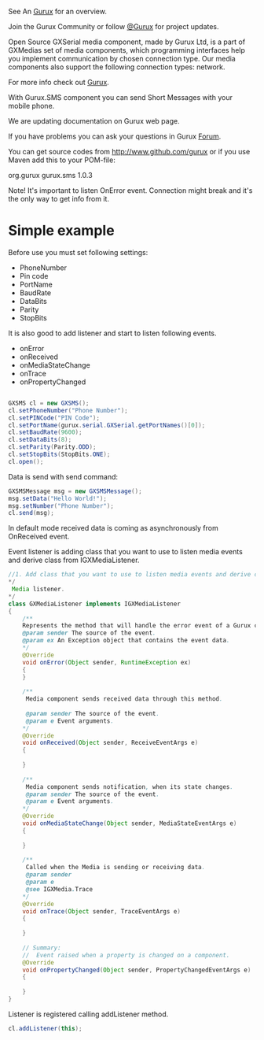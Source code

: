 See An [Gurux](http://www.gurux.org/ "Gurux") for an overview.

Join the Gurux Community or follow [@Gurux](https://twitter.com/guruxorg "@Gurux") for project updates.

Open Source GXSerial media component, made by Gurux Ltd, is a part of GXMedias set of media components, which programming interfaces help you implement communication by chosen connection type. Our media components also support the following connection types: network.

For more info check out [Gurux](http://www.gurux.org/ "Gurux").

With Gurux.SMS component you can send Short Messages with your mobile phone.

We are updating documentation on Gurux web page. 

If you have problems you can ask your questions in Gurux [Forum](http://www.gurux.org/forum).

You can get source codes from http://www.github.com/gurux or if you use Maven add this to your POM-file:

<dependency>
  <groupId>org.gurux</groupId>
  <artifactId>gurux.sms</artifactId>
  <version>1.0.3</version>
</dependency>

Note!
It's important to listen OnError event. Connection might break and it's the only way to get info from it. 

Simple example
=========================== 
Before use you must set following settings:
* PhoneNumber
* Pin code
* PortName
* BaudRate
* DataBits
* Parity
* StopBits

It is also good to add listener and start to listen following events.
* onError
* onReceived
* onMediaStateChange
* onTrace
* onPropertyChanged

```java

GXSMS cl = new GXSMS();
cl.setPhoneNumber("Phone Number");
cl.setPINCode("PIN Code");
cl.setPortName(gurux.serial.GXSerial.getPortNames()[0]);
cl.setBaudRate(9600);
cl.setDataBits(8);
cl.setParity(Parity.ODD);
cl.setStopBits(StopBits.ONE);
cl.open();


```

Data is send with send command:

```java
GXSMSMessage msg = new GXSMSMessage();
msg.setData("Hello World!");
msg.setNumber("Phone Number");
cl.send(msg);

```
In default mode received data is coming as asynchronously from OnReceived event.

Event listener is adding class that you want to use to listen media events and derive class from IGXMediaListener.

```java
//1. Add class that you want to use to listen media events and derive class from IGXMediaListener
*/
 Media listener.
*/
class GXMediaListener implements IGXMediaListener
{
    /** 
    Represents the method that will handle the error event of a Gurux component.
    @param sender The source of the event.
    @param ex An Exception object that contains the event data.
    */
    @Override
    void onError(Object sender, RuntimeException ex)
    {
    }
 
    /** 
     Media component sends received data through this method.
 
     @param sender The source of the event.
     @param e Event arguments.
    */
    @Override
    void onReceived(Object sender, ReceiveEventArgs e)
    {
 
    }
 
    /** 
     Media component sends notification, when its state changes.
     @param sender The source of the event.    
     @param e Event arguments.
    */
    @Override
    void onMediaStateChange(Object sender, MediaStateEventArgs e)
    {
 
    }
 
    /** 
     Called when the Media is sending or receiving data.
     @param sender
     @param e
     @see IGXMedia.Trace
    */
    @Override
    void onTrace(Object sender, TraceEventArgs e)
    {
 
    }
 
    // Summary:
    //  Event raised when a property is changed on a component.
    @Override
    void onPropertyChanged(Object sender, PropertyChangedEventArgs e)
    {
 
    }
} 

```

Listener is registered calling addListener method.
```java
cl.addListener(this);

```